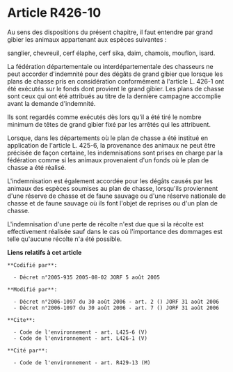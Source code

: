 # Article R426-10

Au sens des dispositions du présent chapitre, il faut entendre par grand gibier les animaux appartenant aux espèces
suivantes : 

sanglier, chevreuil, cerf élaphe, cerf sika, daim, chamois, mouflon, isard. 

La fédération départementale ou interdépartementale des chasseurs ne peut accorder d'indemnité pour des dégâts de grand
gibier que lorsque les plans de chasse pris en considération conformément à l'article L. 426-1 ont été exécutés sur le fonds
dont provient le grand gibier. Les plans de chasse sont ceux qui ont été attribués au titre de la dernière campagne accomplie
avant la demande d'indemnité. 

Ils sont regardés comme exécutés dès lors qu'il a été tiré le nombre minimum de têtes de grand gibier fixé par les arrêtés
qui les attribuent. 

Lorsque, dans les départements où le plan de chasse a été institué en application de l'article L. 425-6, la provenance des
animaux ne peut être précisée de façon certaine, les indemnisations sont prises en charge par la fédération comme si les
animaux provenaient d'un fonds où le plan de chasse a été réalisé. 

L'indemnisation est également accordée pour les dégâts causés par les animaux des espèces soumises au plan de chasse,
lorsqu'ils proviennent d'une réserve de chasse et de faune sauvage ou d'une réserve nationale de chasse et de faune sauvage
où ils font l'objet de reprises ou d'un plan de chasse. 

L'indemnisation d'une perte de récolte n'est due que si la récolte est effectivement réalisée sauf dans le cas où
l'importance des dommages est telle qu'aucune récolte n'a été possible.

**Liens relatifs à cet article**

	**Codifié par**:

	  - Décret n°2005-935 2005-08-02 JORF 5 août 2005

	**Modifié par**:

	  - Décret n°2006-1097 du 30 août 2006 - art. 2 () JORF 31 août 2006
	  - Décret n°2006-1097 du 30 août 2006 - art. 7 () JORF 31 août 2006

	**Cite**:

	  - Code de l'environnement - art. L425-6 (V)
	  - Code de l'environnement - art. L426-1 (V)

	**Cité par**:

	  - Code de l'environnement - art. R429-13 (M)
